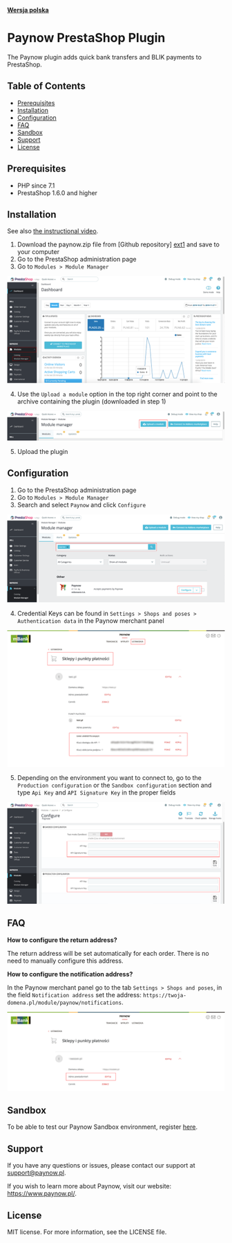 [**Wersja polska**][ext0]
# Paynow PrestaShop Plugin

The Paynow plugin adds quick bank transfers and BLIK payments to PrestaShop.

## Table of Contents

* [Prerequisites](#prerequisites)
* [Installation](#installation)
* [Configuration](#configuration)
* [FAQ](#FAQ)
* [Sandbox](#sandbox)
* [Support](#support)
* [License](#license)

## Prerequisites

- PHP since 7.1
- PrestaShop 1.6.0 and higher

## Installation

See also [the instructional video][ext8].

1. Download the paynow.zip file from [Github repository] [ext1] and save to your computer
2. Go to the PrestaShop administration page
3. Go to `Modules > Module Manager`

![Installation step 6][ext3]

4. Use the `Upload a module` option in the top right corner and point to the archive containing the plugin (downloaded in step 1)

![Installation step 7][ext4]

5. Upload the plugin

## Configuration
1. Go to the PrestaShop administration page
2. Go to `Modules > Module Manager`
3. Search and select `Paynow` and click `Configure`

![Configuration step 3][ext5]

4. Credential Keys can be found in `Settings > Shops and poses > Authentication data` in the Paynow merchant panel

![Configuration step 4][ext6]

5. Depending on the environment you want to connect to, go to the `Production configuration` or the `Sandbox configuration` section and type `Api Key` and `API Signature Key` in the proper fields

![Configuration step 5][ext7]

## FAQ
**How to configure the return address?**

The return address will be set automatically for each order. There is no need to manually configure this address.

**How to configure the notification address?**

In the Paynow merchant panel go to the tab `Settings > Shops and poses`, in the field `Notification address` set the address: `https://twoja-domena.pl/module/paynow/notifications`.

![Configuration of the notifiction address][ext9]

## Sandbox
To be able to test our Paynow Sandbox environment, register [here][ext2].

## Support
If you have any questions or issues, please contact our support at support@paynow.pl.

If you wish to learn more about Paynow, visit our website: https://www.paynow.pl/.

## License
MIT license. For more information, see the LICENSE file.

[ext0]: README.md
[ext1]: https://github.com/pay-now/paynow-prestashop/releases/latest
[ext2]: https://panel.sandbox.paynow.pl/auth/register
[ext3]: instruction/step1_EN.png
[ext4]: instruction/step2_EN.png
[ext5]: instruction/step3_EN.png
[ext6]: instruction/step4.png
[ext7]: instruction/step5_EN.png
[ext8]: https://paynow.wistia.com/medias/nym9wdwdwl
[ext9]: instruction/step6.png